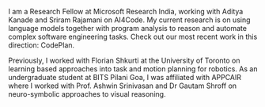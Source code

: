 I am a Research Fellow at Microsoft Research India, working with Aditya Kanade and Sriram Rajamani on AI4Code. 
My current research is on using language models together with program analysis to reason and automate complex software engineering tasks.
Check out our most recent work in this direction: CodePlan.

Previously, I worked with Florian Shkurti at the University of Toronto on learning based approaches into task and motion planning for robotics.
As an undergraduate student at BITS Pilani Goa, I was affiliated with APPCAIR where I worked with Prof. Ashwin Srinivasan and Dr Gautam Shroff on neuro-symbolic approaches to visual reasoning.



